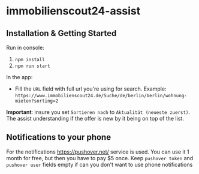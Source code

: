 # immobilienscout24-assist

## Installation & Getting Started

Run in console:
1. `npm install`
2. `npm run start`

In the app:
- Fill the `URL` field with full url you're using for search. Example:
`https://www.immobilienscout24.de/Suche/de/berlin/berlin/wohnung-mieten?sorting=2`

**Important**: insure you set `Sortieren nach` to `Aktualität (neueste zuerst)`. The assist understanding if the offer is new by it being on top of the list.

## Notifications to your phone

For the notifications https://pushover.net/ service is used.
You can use it 1 month for free, but then you have to pay $5 once.
Keep `pushover token` and `pushover user` fields empty if can you don't want to use phone notifications